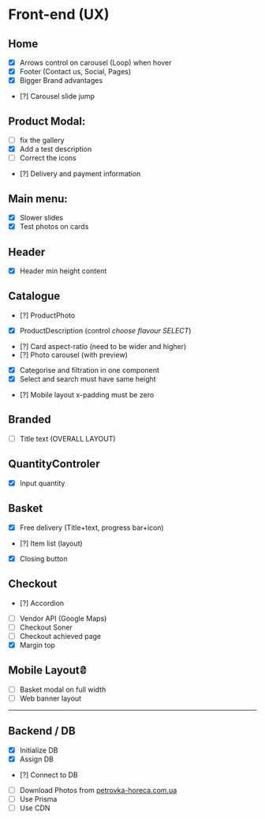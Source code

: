# Front-end (UX)

## Home

- [x] Arrows control on carousel (Loop) when hover
- [x] Footer (Contact us, Social, Pages)
- [x] Bigger Brand advantages
- [?] Carousel slide jump

## Product Modal:

- [ ] fix the gallery
- [x] Add a test description
- [ ] Correct the icons
- [?] Delivery and payment information

## Main menu:

- [x] Slower slides
- [x] Test photos on cards

## Header

- [x] Header min height content

## Catalogue

- [?] ProductPhoto
- [x] ProductDescription (control _choose flavour SELECT_)
- [?] Card aspect-ratio (need to be wider and higher)
- [?] Photo carousel (with preview)
- [x] Categorise and filtration in one component
- [x] Select and search must have same height
- [?] Mobile layout x-padding must be zero

## Branded

- [ ] Title text (OVERALL LAYOUT)

## QuantityControler

- [x] Input quantity

## Basket

- [x] Free delivery (Title+text, progress bar+icon)
- [?] Item list (layout)
- [x] Closing button

## Checkout

- [?] Accordion
- [ ] Vendor API (Google Maps)
- [ ] Checkout Soner
- [ ] Checkout achieved page
- [x] Margin top

## Mobile Layout₴

- [ ] Basket modal on full width
- [ ] Web banner layout

---

## Backend / DB

- [x] Initialize DB
- [x] Assign DB
- [?] Connect to DB
- [ ] Download Photos from [petrovka-horeca.com.ua](https://petrovka-horeca.com.ua/uk/shokolad-s-predskazaniyami/)
- [ ] Use Prisma
- [ ] Use CDN
